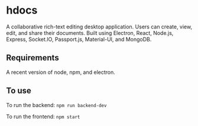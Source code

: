 # hdocs
A collaborative rich-text editing desktop application. Users can create, view, edit, and share their documents. Built using Electron, React, Node.js, Express, Socket.IO, Passport.js, Material-UI, and MongoDB.

<h2>Requirements</h2>

A recent version of node, npm, and electron. 

<h2>To use</h2>


To run the backend: ```npm run backend-dev```

To run the frontend: ```npm start```
